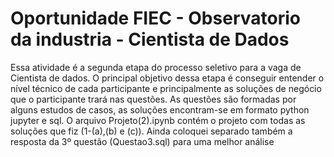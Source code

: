 # Oportunidade FIEC - Observatorio da industria - Cientista de Dados

Essa atividade é a segunda etapa do processo seletivo para a vaga de Cientista de dados. 
O principal objetivo dessa etapa é conseguir entender o nível técnico de cada participante e principalmente as soluções de negócio que o participante trará nas questões. As questões são formadas por alguns estudos de casos, as soluções encontram-se em formato python jupyter e sql.
O arquivo Projeto(2).ipynb contém o projeto com todas as soluções que fiz (1-(a),(b) e (c)). Ainda coloquei separado também a resposta da 3º questão (Questao3.sql) para uma melhor análise
